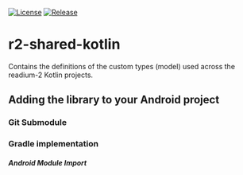 [![License](https://img.shields.io/badge/License-BSD%203--Clause-blue.svg)](/LICENSE)
[![Release](https://jitpack.io/v/ohze/r2-shared-kotlin.svg)](https://jitpack.io/#ohze/r2-shared-kotlin)
# r2-shared-kotlin

Contains the definitions of the custom types (model) used across the readium-2 Kotlin projects.

## Adding the library to your Android project

### Git Submodule


### Gradle implementation


##### Android Module Import


